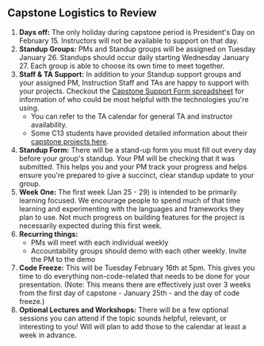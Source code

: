 ## Capstone Logistics to Review

1. **Days off:** The only holiday during capstone period is President's Day on February 15. Instructors will not be available to support on that day.
1. **Standup Groups:** PMs and Standup groups will be assigned on Tuesday January 26. Standups should occur daily starting Wednesday January 27. Each group is able to choose its own time to meet together.
1. **Staff & TA Support:** In addition to your Standup support groups and your assigned PM, Instruction Staff and TAs are happy to support with your projects.  Checkout the [Capstone Support Form spreadsheet](https://docs.google.com/spreadsheets/d/1QKlTPp5TX7YpZC3hO091VSd_M_eklNHagkJQ164bIic/edit?usp=sharing) for information of who could be most helpful with the technologies you're using.
    * You can refer to the TA calendar for general TA and instructor availability.
    * Some C13 students have provided detailed information about their [capstone projects here](https://docs.google.com/spreadsheets/d/1FYHbmTdJuwgv8yI0YIfDIEk58bh03b3yTFgDybjVT2g/edit#gid=0).
1. **Standup Form:** There will be a stand-up form you must fill out every day before your group's standup. Your PM will be checking that it was submitted. This helps you and your PM track your progress and helps ensure you're prepared to give a succinct, clear standup update to your group.
1. **Week One:** The first week (Jan 25 - 29) is intended to be primarily learning focused. We encourage people to spend much of that time learning and experimenting with the languages and frameworks they plan to use. Not much progress on building features for the project is necessarily expected during this first week.
1. **Recurring things:**
    - PMs will meet with each individual weekly
    - Accountability groups should demo with each other weekly. Invite the PM to the demo
1. **Code Freeze:** This will be Tuesday February 16th at 5pm. This gives you time to do everything non-code-related that needs to be done for your presentation. (Note: This means there are effectively just over 3 weeks from the first day of capstone - January 25th - and the day of code freeze.)
1. **Optional Lectures and Workshops:** There will be a few optional sessions you can attend if the topic sounds helpful, relevant, or interesting to you! Will will plan to add those to the calendar at least a week in advance.
